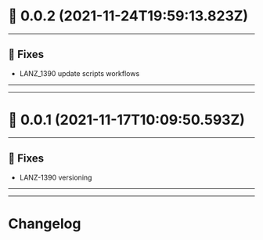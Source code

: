 # :confetti_ball: 0.0.2 (2021-11-24T19:59:13.823Z)
- - -
## :bug: Fixes
* LANZ_1390 update scripts workflows
- - -
- - -
# :confetti_ball: 0.0.1 (2021-11-17T10:09:50.593Z)
- - -
## :bug: Fixes
* LANZ-1390 versioning
- - -
- - -
# Changelog
